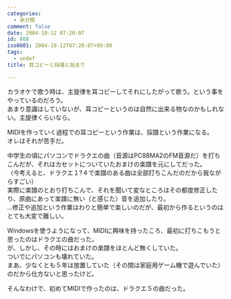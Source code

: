 ```yaml
---
categories:
  - 未分類
comment: false
date: 2004-10-12 07:20:07
id: 888
iso8601: 2004-10-12T07:20:07+09:00
tags:
  - undef
title: 耳コピーと採譜と始まり

---
```


<div class="entry-body">
                                 <p>カラオケで歌う時は、主旋律を耳コピーしてそれにしたがって歌う。という事をやっているのだろう。<br />
あまり意識はしていないが、耳コピーというのは自然に出来る物なのかもしれない。主旋律くらいなら。</p>

<p>MIDIを作っていく過程での耳コピーという作業は、採譜という作業になる。<br />
オレはそれが苦手だ。</p>

<p>中学生の頃にパソコンでドラクエの曲（音源はPC88MA2のFM音源だ）を打ちこんだが、それはカセットについていたおまけの楽譜を元にしてだった。<br />
（今考えると、ドラクエ１?４で楽譜のある曲は全部打ちこんだのだから我ながらすごい）<br />
実際に楽譜のとおり打ちこんで、それを聞いて変なところはその都度修正したり、原曲にあって楽譜に無い（と感じた）音を追加したり。<br />
…修正や追加という作業はわりと簡単で楽しいのだが、最初から作るというのはとても大変で難しい。</p>

<p>Windowsを使うようになって、MIDIに興味を持ったころ、最初に打ちこもうと思ったのはドラクエの曲だった。<br />
が、しかし、その時にはおまけの楽譜をほとんど無くしていた。<br />
ついでにパソコンも壊れていた。<br />
まあ、少なくとも５年は放置していた（その間は家庭用ゲーム機で遊んでいた）のだから仕方ないと思ったけど。</p>

<p>そんなわけで、初めてMIDIで作ったのは、ドラクエ５の曲だった。</p>
                              </div>    	